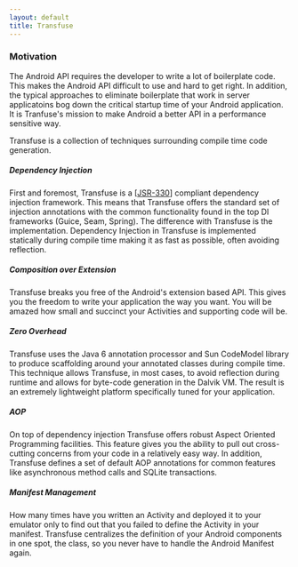 ```yaml
---
layout: default
title: Transfuse
---
```



### Motivation

The Android API requires the developer to write a lot of boilerplate code.  This makes the Android API difficult to use and hard to get right.  In addition, the typical approaches to eliminate boilerplate that work in server applicatoins bog down the critical startup time of your Android application.  It is Tranfuse's mission to make Android a better API in a performance sensitive way.   

Transfuse is a collection of techniques surrounding compile time code generation.  

##### Dependency Injection
First and foremost, Transfuse is a [[JSR-330](http://www.jcp.org/en/jsr/detail?id=330)] compliant dependency injection framework.  This means that Transfuse offers the standard set of injection annotations with the common functionality found in the top DI frameworks (Guice, Seam, Spring).  The difference with Transfuse is the implementation.  Dependency Injection in Transfuse is implemented statically during compile time making it as fast as possible, often avoiding reflection.

##### Composition over Extension
Transfuse breaks you free of the Android's extension based API.  This gives you the freedom to write your application the way you want.  You will be amazed how small and succinct your Activities and supporting code will be.

##### Zero Overhead
Transfuse uses the Java 6 annotation processor and Sun CodeModel library to produce scaffolding around your annotated classes during compile time.  This technique allows Transfuse, in most cases, to avoid reflection during runtime and allows for byte-code generation in the Dalvik VM.  The result is an extremely lightweight platform specifically tuned for your application.

##### AOP
On top of dependency injection Transfuse offers robust Aspect Oriented Programming facilities.  This feature gives you the ability to pull out cross-cutting concerns from your code in a relatively easy way.  In addition, Transfuse defines a set of default AOP annotations for common features like asynchronous method calls and SQLite transactions.

##### Manifest Management
How many times have you written an Activity and deployed it to your emulator only to find out that you failed to define the Activity in your manifest.  Transfuse centralizes the definition of your Android components in one spot, the class, so you never have to handle the Android Manifest again.

